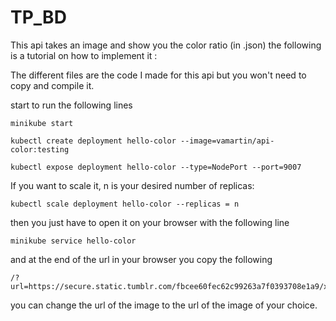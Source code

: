 # TP_BD
This api takes an image and show you the color ratio (in .json) the following is a tutorial on how to implement it :

The different files are the code I made for this api but you won't need to copy and compile it.

start to run the following lines

    minikube start
    
    kubectl create deployment hello-color --image=vamartin/api-color:testing

    kubectl expose deployment hello-color --type=NodePort --port=9007

If you want to scale it, n is your desired number of replicas:

    kubectl scale deployment hello-color --replicas = n

then you just have to open it on your browser with the following line

    minikube service hello-color

and at the end of the url in your browser you copy the following

    /?url=https://secure.static.tumblr.com/fbcee60fec62c99263a7f0393708e1a9/x0ueovm/wC6nzzau3/tumblr_static_tumblr_static_2ez251jw3pc0kck000sw4kkco_640.jpg

you can change the url of the image to the url of the image of your choice.
